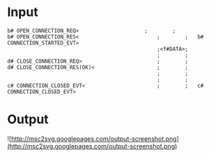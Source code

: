 # Input #
```
b# OPEN_CONNECTION_REQ> 	                ;        ;      
b# OPEN_CONNECTION_RES<                         ;        ;   b# CONNECTION_STARTED_EVT>
                                                ;<f#DATA>; 
                                                ;        ;
d# CLOSE_CONNECTION_REQ>                        ;        ;   
d# CLOSE_CONNECTION_RES(OK)<                    ;        ;   
                                                ;        ;
                                                ;        ;
c# CONNECTION_CLOSED_EVT<                       ;        ;   c# CONNECTION_CLOSED_EVT>
```


# Output #

![http://msc2svg.googlepages.com/output-screenshot.png](http://msc2svg.googlepages.com/output-screenshot.png)